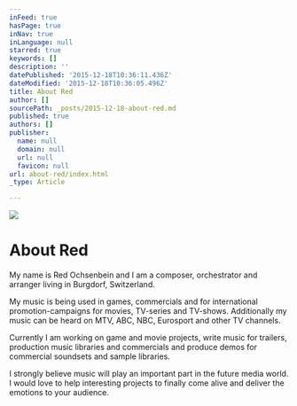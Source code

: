 ```yaml
---
inFeed: true
hasPage: true
inNav: true
inLanguage: null
starred: true
keywords: []
description: ''
datePublished: '2015-12-18T10:36:11.436Z'
dateModified: '2015-12-18T10:36:05.496Z'
title: About Red
author: []
sourcePath: _posts/2015-12-18-about-red.md
published: true
authors: []
publisher:
  name: null
  domain: null
  url: null
  favicon: null
url: about-red/index.html
_type: Article

---
```

![](https://s3-us-west-2.amazonaws.com/the-grid-img/p/17594b468f3131e6fe56ce7a31f496b0645ef36d.png)

# About Red

My name is Red Ochsenbein and I am a composer, orchestrator and arranger living in Burgdorf, Switzerland.

My music is being used in games, commercials and for international promotion-campaigns for movies, TV-series and TV-shows. Additionally my music can be heard on MTV, ABC, NBC, Eurosport and other TV channels.

Currently I am working on game and movie projects, write music for trailers, production music libraries and commercials and produce demos for commercial soundsets and sample libraries.

I strongly believe music will play an important part in the future media world. I would love to help interesting projects to finally come alive and deliver the emotions to your audience.